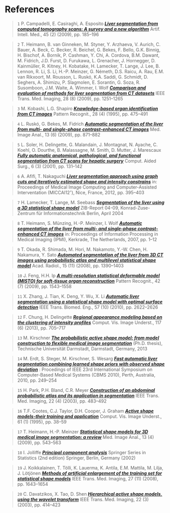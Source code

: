 # References

>`1` P. Campadelli, E. Casiraghi, A. Esposito
[***Liver segmentation from computed tomography scans: A survey and a new algorithm***](http://www.sciencedirect.com/science/article/pii/S0933365708001425)
Artif. Intell. Med., 45 (2) (2009), pp. 185–196


>`2` T. Heimann, B. van Ginneken, M. Styner, Y. Arzhaeva, V. Aurich, C. Bauer, A. Beck, C. Becker, R. Beichel, G. Bekes, F. Bello, G.K. Binnig, H. Bischof, A. Bornik, P. Cashman, Y. Chi, A. Cordova, B.M. Dawant, M. Fidrich, J.D. Furst, D. Furukawa, L. Grenacher, J. Hornegger, D. Kainmüller, R. Kitney, H. Kobatake, H. Lamecker, T. Lange, J. Lee, B. Lennon, R. Li, S. Li, H.-P. Meinzer, G. Németh, D.S. Raicu, A. Rau, E.M. van Rikxoort, M. Rousson, L. Ruskó, K.A. Saddi, G. Schmidt, D. Seghers, A. Shimizu, P. Slagmolen, E. Sorantin, G. Soza, R. Susomboon, J.M. Waite, A. Wimmer, I. Wolf
[***Comparison and evaluation of methods for liver segmentation from CT datasets***](http://ieeexplore.ieee.org/xpl/articleDetails.jsp?arnumber=4781564)
IEEE Trans. Med. Imaging, 28 (8) (2009), pp. 1251–1265


>`3` M. Kobashi, L.G. Shapiro
[***Knowledge-based organ identification from CT images***](http://www.sciencedirect.com/science/article/pii/0031320394001245)
Pattern Recognit., 28 (4) (1995), pp. 475–491


>`4` L. Ruskó, G. Bekes, M. Fidrich
[***Automatic segmentation of the liver from multi- and single-phase contrast-enhanced CT images***](http://www.sciencedirect.com/science/article/pii/S1361841509000644)
Med. Image Anal., 13 (6) (2009), pp. 871–882


>`5` L. Soler, H. Delingette, G. Malandain, J. Montagnat, N. Ayache, C. Koehl, O. Dourthe, B. Malassagne, M. Smith, D. Mutter, J. Marescaux
[***Fully automatic anatomical, pathological, and functional segmentation from CT scans for hepatic surgery***](http://www.tandfonline.com/doi/abs/10.3109/10929080109145999)
Comput. Aided Surg., 6 (3) (2001), pp. 131–142



>`6` A. Afifi, T. Nakaguchi
[***Liver segmentation approach using graph cuts and iteratively estimated shape and intensity constrains***](http://link.springer.com/chapter/10.1007/978-3-642-33418-4_49)
in: Proceedings of Medical Image Computing and Computer-Assisted Interventation (MICCAI׳12), Nice, France, 2012, pp. 395–403



>`7` H. Lamecker, T. Lange, M. Seebass
[***Segmentation of the liver using a 3D statistical shape model***](https://opus4.kobv.de/opus4-zib/files/784/ZR-04-09.pdf)
ZIB-Report 04-09, Konrad-Zuse-Zentrum für Informationstechnik Berlin, April 2004



>`8` T. Heimann, S. Münzing, H.-P. Meinzer, I. Wolf
[***Automatic segmentation of the liver from multi- and single-phase contrast-enhanced CT images***](http://link.springer.com/chapter/10.1007/978-3-540-73273-0_1)
in: Proceedings of Information Processing in Medical Imaging (IPMI), Kerkrade, The Netherlands, 2007, pp. 1–12


>`9` T. Okada, R. Shimada, M. Hori, M. Nakamoto, Y.-W. Chen, H. Nakamura, Y. Sato
[***Automated segmentation of the liver from 3D CT images using probabilistic atlas and multilevel statistical shape model***](http://www.sciencedirect.com/science/article/pii/S1076633208003978)
Acad. Radiol., 15 (11) (2008), pp. 1390–1403


>`10` J. Feng, H.H. Ip
[***A multi-resolution statistical deformable model (MISTO) for soft-tissue organ reconstruction***](http://www.sciencedirect.com/science/article/pii/S0031320308004949)
Pattern Recognit., 42 (7) (2009), pp. 1543–1558

>`11` X. Zhang, J. Tian, K. Deng, Y. Wu, X. Li
[***Automatic liver segmentation using a statistical shape model with optimal surface detection***](http://ieeexplore.ieee.org/xpl/articleDetails.jsp?arnumber=5504057)
IEEE Trans. Biomed. Eng., 57 (10) (2010), pp. 2622–2626

>`12` F. Chung, H. Delingette
[***Regional appearance modeling based on the clustering of intensity profiles***](http://www.sciencedirect.com/science/article/pii/S1077314213000271)
Comput. Vis. Image Underst., 117 (6) (2013), pp. 705–717

>`13` M. Kirschner
[***The probabilistic active shape model: from model construction to flexible medical image segmentation***](http://tuprints.ulb.tu-darmstadt.de/3519/1/thesis.pdf)
(Ph.D. thesis), Technische Universität Darmstadt, Darmstadt, Germany, 2013

>`14` M. Erdt, S. Steger, M. Kirschner, S. Wesarg
[***Fast automatic liver segmentation combining learned shape priors with observed shape deviation***](http://ieeexplore.ieee.org/xpls/abs_all.jsp?arnumber=6042650)
: Procedings of IEEE 23rd International Symposium on Computer-Based Medical Systems (CBMS 2010), Perth, Australia, 2010, pp. 249–254

>`15` H. Park, P.H. Bland, C.R. Meyer
[***Construction of an abdominal probabilistic atlas and its application in segmentation***](http://ieeexplore.ieee.org/xpl/articleDetails.jsp?arnumber=1200918)
IEEE Trans. Med. Imaging, 22 (4) (2003), pp. 483–492

>`16` T.F. Cootes, C.J. Taylor, D.H. Cooper, J. Graham
[***Active shape models-their training and application***](http://www.sciencedirect.com/science/article/pii/S1077314285710041)
Comput. Vis. Image Underst., 61 (1) (1995), pp. 38–59

>`17` T. Heimann, H.-P. Meinzer
[***Statistical shape models for 3D medical image segmentation: a review***](http://www.sciencedirect.com/science/article/pii/S1361841509000425)
Med. Image Anal., 13 (4) (2009), pp. 543–563

>`18` I. Jolliffe
[***Principal component analysis***](http://link.springer.com/book/10.1007/b98835)
Springer Series in Statistics (2nd edition) Springer, Berlin, Germany (2002)

>`19` J. Koikkalainen, T. Tölli, K. Lauerma, K. Antila, E.M. Mattila, M. Lilja, J. Lötjönen
[***Methods of artificial enlargement of the training set for statistical shape models***](http://ieeexplore.ieee.org/xpl/articleDetails.jsp?arnumber=4591396)
IEEE Trans. Med. Imaging, 27 (11) (2008), pp. 1643–1654

>`20` C. Davatzikos, X. Tao, D. Shen
[***Hierarchical active shape models, using the wavelet transform***](http://ieeexplore.ieee.org/xpl/articleDetails.jsp?arnumber=1199642)
IEEE Trans. Med. Imaging, 22 (3) (2003), pp. 414–423










